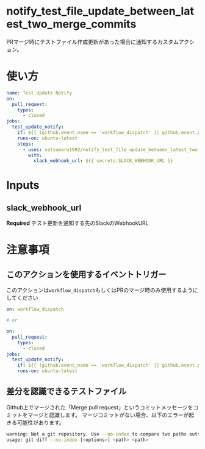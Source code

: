 # notify_test_file_update_between_latest_two_merge_commits
PRマージ時にテストファイル作成更新があった場合に通知するカスタムアクション。

# 使い方
```yml
name: Test Update Notify
on:
  pull_request:
    types:
      - closed
jobs:
  test_update_notify:
    if: ${{ (github.event_name == 'workflow_dispatch' || github.event.pull_request.merged == true) }}
    runs-on: ubuntu-latest
    steps:
      - uses: setsumaru1992/notify_test_file_update_between_latest_two_merge_commits@v0.0.3
        with:
          slack_webhook_url: ${{ secrets.SLACK_WEBHOOK_URL }}
```

# Inputs
## slack_webhook_url
**Required** テスト更新を通知する先のSlackのWebhookURL

# 注意事項
## このアクションを使用するイベントトリガー
このアクションは`workflow_dispatch`もしくはPRのマージ時のみ使用するようにしてください

```yml
on: workflow_dispatch

# or

on:
  pull_request:
    types:
      - closed
jobs:
  test_update_notify:
    if: ${{ (github.event_name == 'workflow_dispatch' || github.event.pull_request.merged == true) }}
    runs-on: ubuntu-latest
```

## 差分を認識できるテストファイル
Github上でマージされた「Merge pull request」というコミットメッセージをコミットをマージと認識します。
マージコミットがない場合、以下のエラーが起きる可能性があります。

```sh
warning: Not a git repository. Use --no-index to compare two paths outside a working tree
usage: git diff --no-index [<options>] <path> <path>
```
